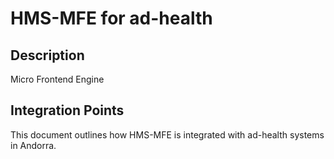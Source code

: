 # HMS-MFE for ad-health

## Description

Micro Frontend Engine

## Integration Points

This document outlines how HMS-MFE is integrated with ad-health systems in Andorra.
